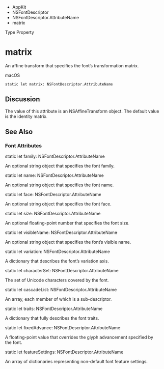 

- AppKit
- NSFontDescriptor
- NSFontDescriptor.AttributeName
-  matrix 

Type Property

# matrix

An affine transform that specifies the font’s transformation matrix.

macOS

``` source
static let matrix: NSFontDescriptor.AttributeName
```

## Discussion

The value of this attribute is an NSAffineTransform object. The default value is the identity matrix.

## See Also

### Font Attributes

static let family: NSFontDescriptor.AttributeName

An optional string object that specifies the font family.

static let name: NSFontDescriptor.AttributeName

An optional string object that specifies the font name.

static let face: NSFontDescriptor.AttributeName

An optional string object that specifies the font face.

static let size: NSFontDescriptor.AttributeName

An optional floating-point number that specifies the font size.

static let visibleName: NSFontDescriptor.AttributeName

An optional string object that specifies the font’s visible name.

static let variation: NSFontDescriptor.AttributeName

A dictionary that describes the font’s variation axis.

static let characterSet: NSFontDescriptor.AttributeName

The set of Unicode characters covered by the font.

static let cascadeList: NSFontDescriptor.AttributeName

An array, each member of which is a sub-descriptor.

static let traits: NSFontDescriptor.AttributeName

A dictionary that fully describes the font traits.

static let fixedAdvance: NSFontDescriptor.AttributeName

A floating-point value that overrides the glyph advancement specified by the font.

static let featureSettings: NSFontDescriptor.AttributeName

An array of dictionaries representing non-default font feature settings.

